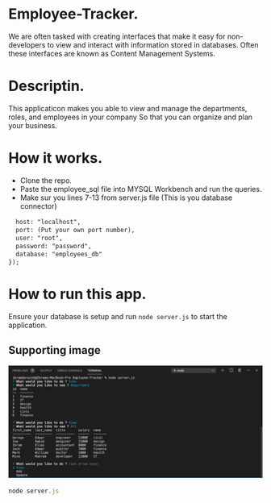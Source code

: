 # Employee-Tracker.

We are often tasked with creating interfaces that make it easy for non-developers to view and interact with information stored in databases. Often these interfaces are known as Content Management Systems.




# Descriptin.

This applicaticon makes you able to view and manage the departments, roles, and employees in your company
So that you can organize and plan your business.


# How it works.
* Clone the repo.
* Paste the employee_sql file into MYSQL Workbench and run the queries.
* Make sur you lines 7-13 from server.js file (This is you database connector) 
```Like this let connection = mysql.createConnection({
  host: "localhost",
  port: (Put your own port number),
  user: "root",
  password: "password",
  database: "employees_db"
});
```


# How to run this app.
Ensure your database is setup and run ```node server.js```    to start the application.


## Supporting image
![](img/Screen%20Shot%202020-11-28%20at%2012.48.38%20PM.png)






```javascript
node server.js
```